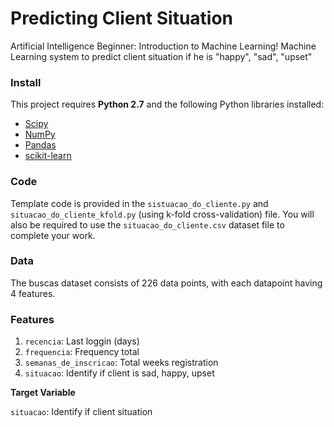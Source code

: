 # Predicting Client Situation
Artificial Intelligence Beginner: Introduction to Machine Learning! Machine Learning system to predict client situation if he is "happy", "sad", "upset"

### Install

This project requires **Python 2.7** and the following Python libraries installed:

- [Scipy](https://scipy.org/install.html)
- [NumPy](http://www.numpy.org/)
- [Pandas](http://pandas.pydata.org/)
- [scikit-learn](http://scikit-learn.org/stable/)

### Code

Template code is provided in the `sistuacao_do_cliente.py` and `situacao_do_cliente_kfold.py` (using k-fold cross-validation) file. You will also be required to use the `situacao_do_cliente.csv` dataset file to complete your work. 

### Data

The buscas dataset consists of 226 data points, with each datapoint having 4 features.

### Features

1. `recencia`: Last loggin (days)  
2. `frequencia`: Frequency total
3. `semanas_de_inscricao`: Total weeks registration
4. `situacao`: Identify if client is sad, happy, upset

**Target Variable**

`situacao`: Identify if client situation
